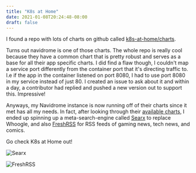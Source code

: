 ```yaml
---
title: "K8s at Home"
date: 2021-01-08T20:24:48-08:00
draft: false
---
```


I found a repo with lots of charts on github called [k8s-at-home/charts](https://github.com/k8s-at-home/charts).

Turns out navidrome is one of those charts. The whole repo is really cool because they have a common chart that is pretty robust and serves as a base for all their app specific charts. I did find a flaw though, I couldn't map a service port differently from the container port that it's directing traffic to. I.e if the app in the container listened on port 8080, I had to use port 8080 in my service instead of just 80. I created an issue to ask about it and within a day, a contributor had replied and pushed a new version out to support this. Impressive!

Anyways, my Navidrome instance is now running off of their charts since it met has all my needs. In fact, after looking through their [available charts](https://artifacthub.io/packages/search?org=k8s-at-home), I ended up spinning up a meta-search-engine called [Searx](https://searx.me/) to replace Whoogle, and also [FreshRSS](https://freshrss.org/) for RSS feeds of gaming news, tech news, and comics.

Go check K8s at Home out!

![Searx](searx.png)

![FreshRSS](rss.png)
